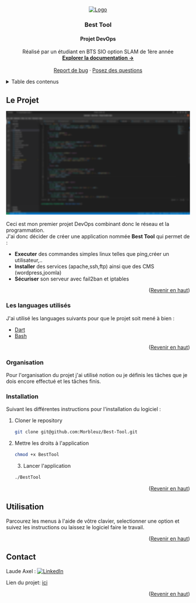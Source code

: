 <div id="top"></div>
<!--
*** Thanks for checking out the Best-README-Template. If you have a suggestion
*** that would make this better, please fork the repo and create a pull request
*** or simply open an issue with the tag "enhancement".
*** Don't forget to give the project a star!
*** Thanks again! Now go create something AMAZING! :D
-->



<!-- PROJECT SHIELDS -->
<!--
*** I'm using markdown "reference style" links for readability.
*** Reference links are enclosed in brackets [ ] instead of parentheses ( ).
*** See the bottom of this document for the declaration of the reference variables
*** for contributors-url, forks-url, etc. This is an optional, concise syntax you may use.
*** https://www.markdownguide.org/basic-syntax/#reference-style-links
-->

<!-- PROJECT LOGO -->
<br />
<div align="center">
  <a href="https://github.com/othneildrew/Best-README-Template">
    <img src="https://cdn.worldvectorlogo.com/logos/devops-2.svg" alt="Logo" width="80" height="80">
  </a>

  <h3 align="center">Best Tool</h3>
    <h4 align="center">Projet DevOps</h4>

  <p align="center">
    Réalisé par un étudiant en BTS SIO option SLAM de 1ère année
    <br />
    <a href="https://github.com/Morbleuz/dart_furet/blob/main/README.md"><strong>Explorer la documentation -></strong></a>
    <br />
    <br />
    <a href="https://github.com/Morbleuz/dart_furet/issues">Report de bug</a>
    ·
    <a href="https://github.com/Morbleuz/dart_furet/issues">Posez des questions</a>
  </p>
</div>



<!-- TABLE OF CONTENTS -->
<details>
  <summary>Table des contenus</summary>
  <ol>
    <li>
      <a href="#le-projet">Le projet</a>
      <ul>
        <li><a href="#les-languages-utilisés">Les languages utilisés</a></li>
        <li><a href="#organisation">Organisation</a></li>
        <li><a href="#diagramme-de-classe">Le diagramme de classe</a></li>
      </ul>
    </li>
    <li><a href="#installation">Installation</a></li>
    <li><a href="#utilisation">Utilisation</a></li>
    <li><a href="#contact">Contact</a></li>
  </ol>
</details>



<!-- ABOUT THE PROJECT -->
## Le Projet

[![Product Name Screen Shot][product-screenshot]](https://example.com)

Ceci est mon premier projet DevOps combinant donc le réseau et la programmation.<br />
J'ai donc décider de créer une application nommée <strong>Best Tool</strong> qui permet de :
* <strong>Executer</strong> des commandes simples linux telles que ping,créer un utilisateur,..
* <strong>Installer</strong> des services (apache,ssh,ftp) ainsi que des CMS (wordpress,joomla)
* <strong>Sécuriser</strong> son serveur avec fail2ban et iptables


<p align="right">(<a href="#top">Revenir en haut</a>)</p>

### Les languages utilisés

J'ai utilisé les languages suivants pour que le projet soit mené à bien :

* [Dart](https://dart.dev/)
* [Bash](https://doc.ubuntu-fr.org/bash)

<p align="right">(<a href="#top">Revenir en haut</a>)</p>

### Organisation

Pour l'organisation du projet j'ai utilisé notion ou je définis les tâches que je dois encore effectué et les tâches finis.

### Installation

Suivant les différentes instructions pour l'installation du logiciel :

1. Cloner le repository
   ```sh
   git clone git@github.com:Morbleuz/Best-Tool.git
   ```
2. Mettre les droits à l'application
   ```sh
   chmod +x BestTool
   ```
   3. Lancer l'application
   ```sh
   ./BestTool
   ```
<p align="right">(<a href="#top">Revenir en haut</a>)</p>



<!-- USAGE EXAMPLES -->
## Utilisation

Parcourez les menus à l'aide de vôtre clavier, selectionner une option et suivez les instructions ou laissez le logiciel faire le travail.
<p align="right">(<a href="#top">Revenir en haut</a>)</p>


<!-- CONTACT -->
## Contact


Laude Axel : [![LinkedIn][linkedin-shield]][linkedin-url] 


Lien du projet: <a href="https://github.com/Morbleuz/dart_furet.git">ici</a>

<p align="right">(<a href="#top">Revenir en haut</a>)</p>


<!-- MARKDOWN LINKS & IMAGES -->
<!-- https://www.markdownguide.org/basic-syntax/#reference-style-links -->
[contributors-shield]: https://img.shields.io/github/contributors/othneildrew/Best-README-Template.svg?style=for-the-badge
[contributors-url]: https://github.com/othneildrew/Best-README-Template/graphs/contributors
[forks-shield]: https://img.shields.io/github/forks/othneildrew/Best-README-Template.svg?style=for-the-badge
[forks-url]: https://github.com/othneildrew/Best-README-Template/network/members
[stars-shield]: https://img.shields.io/github/stars/othneildrew/Best-README-Template.svg?style=for-the-badge
[stars-url]: https://github.com/othneildrew/Best-README-Template/stargazers
[issues-shield]: https://img.shields.io/github/issues/othneildrew/Best-README-Template.svg?style=for-the-badge
[issues-url]: https://github.com/othneildrew/Best-README-Template/issues
[license-shield]: https://img.shields.io/github/license/othneildrew/Best-README-Template.svg?style=for-the-badge
[license-url]: https://github.com/othneildrew/Best-README-Template/blob/master/LICENSE.txt
[linkedin-shield]: https://img.shields.io/badge/-LinkedIn-black.svg?style=for-the-badge&logo=linkedin&colorB=555
[linkedin-url]: https://www.linkedin.com/in/axel-l-b9620a228/
[linkedin-url2]: https://www.linkedin.com/in/jonathan-sobkowiak-2b5310228/

[product-screenshot]: image.png
[diagramme]: diagramme.png
